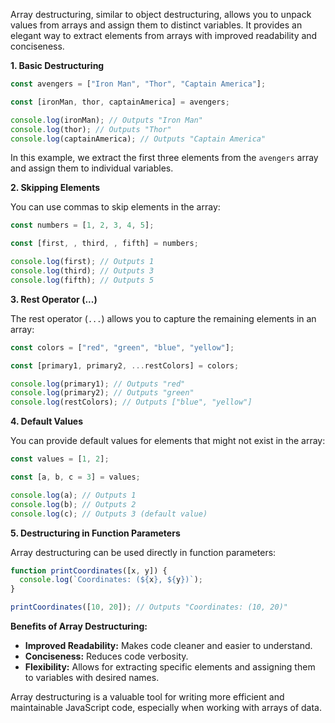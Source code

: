 Array destructuring, similar to object destructuring, allows you to unpack values from arrays and assign them to distinct variables. It provides an elegant way to extract elements from arrays with improved readability and conciseness.

**1. Basic Destructuring**

```javascript
const avengers = ["Iron Man", "Thor", "Captain America"];

const [ironMan, thor, captainAmerica] = avengers;

console.log(ironMan); // Outputs "Iron Man"
console.log(thor); // Outputs "Thor"
console.log(captainAmerica); // Outputs "Captain America"
```

In this example, we extract the first three elements from the `avengers` array and assign them to individual variables.

**2. Skipping Elements**

You can use commas to skip elements in the array:

```javascript
const numbers = [1, 2, 3, 4, 5];

const [first, , third, , fifth] = numbers;

console.log(first); // Outputs 1
console.log(third); // Outputs 3
console.log(fifth); // Outputs 5
```

**3. Rest Operator (...)**

The rest operator (`...`) allows you to capture the remaining elements in an array:

```javascript
const colors = ["red", "green", "blue", "yellow"];

const [primary1, primary2, ...restColors] = colors;

console.log(primary1); // Outputs "red"
console.log(primary2); // Outputs "green"
console.log(restColors); // Outputs ["blue", "yellow"]
```

**4. Default Values**

You can provide default values for elements that might not exist in the array:

```javascript
const values = [1, 2];

const [a, b, c = 3] = values;

console.log(a); // Outputs 1
console.log(b); // Outputs 2
console.log(c); // Outputs 3 (default value)
```

**5. Destructuring in Function Parameters**

Array destructuring can be used directly in function parameters:

```javascript
function printCoordinates([x, y]) {
  console.log(`Coordinates: (${x}, ${y})`);
}

printCoordinates([10, 20]); // Outputs "Coordinates: (10, 20)"
```

**Benefits of Array Destructuring:**

- **Improved Readability:** Makes code cleaner and easier to understand.
- **Conciseness:** Reduces code verbosity.
- **Flexibility:** Allows for extracting specific elements and assigning them to variables with desired names.

Array destructuring is a valuable tool for writing more efficient and maintainable JavaScript code, especially when working with arrays of data.
